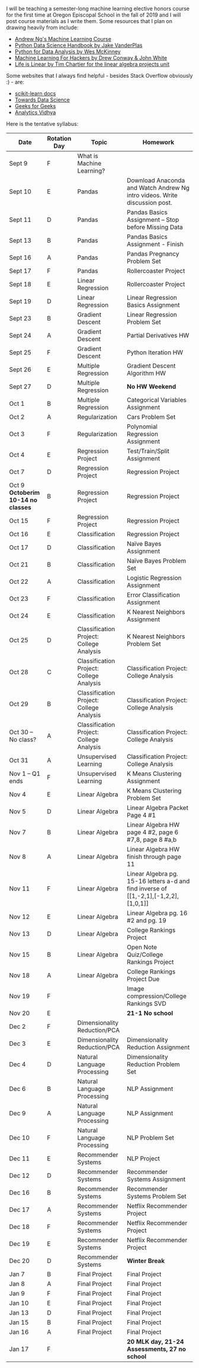 I will be teaching a semester-long machine learning elective honors course for the first time at Oregon Episcopal School in the fall of 2019 and I will post course materials as I write them. Some resources that I plan on drawing heavily from include:

- [Andrew Ng's Machine Learning Course](https://www.coursera.org/learn/machine-learning/home/welcome)
- [Python Data Science Handbook by Jake VanderPlas](https://jakevdp.github.io/PythonDataScienceHandbook/)
- [Python for Data Analysis by Wes McKinney](https://wesmckinney.com/pages/book.html)
- [Machine Learning For Hackers by Drew Conway & John White](http://shop.oreilly.com/product/0636920018483.do)
- [Life is Linear by Tim Chartier for the linear algebra projects unit](https://www.maa.org/press/books/when-life-is-linear-from-computer-graphics-to-bracketology)

Some websites that I always find helpful - besides Stack Overflow obviously :) - are:
- [scikit-learn docs](https://scikit-learn.org/stable/index.html)
- [Towards Data Science](https://towardsdatascience.com/)
- [Geeks for Geeks](https://www.geeksforgeeks.org/machine-learning/)
- [Analytics Vidhya](https://www.analyticsvidhya.com/blog/)

Here is the tentative syllabus:

| Date | Rotation Day | Topic | Homework |
| --- | --- | --- | --- |
| Sept 9 | F | What is Machine Learning? |   |
| Sept 10 | E | Pandas | Download Anaconda and Watch Andrew Ng intro videos. Write discussion post. |
| Sept 11 | D | Pandas | Pandas Basics Assignment – Stop before Missing Data |
| Sept 13 | B | Pandas | Pandas Basics Assignment - Finish |
| Sept 16 | A | Pandas | Pandas Pregnancy Problem Set |
| Sept 17 | F | Pandas | Rollercoaster Project |
| Sept 18 | E | Linear Regression | Rollercoaster Project |
| Sept 19 | D | Linear Regression | Linear Regression Basics Assignment |
| Sept 23 | B | Gradient Descent | Linear Regression Problem Set |
| Sept 24 | A | Gradient Descent | Partial Derivatives HW |
| Sept 25 | F | Gradient Descent | Python Iteration HW |
| Sept 26 | E | Multiple Regression | Gradient Descent Algorithm HW |
| Sept 27 | D | Multiple Regression | **No HW Weekend** |
| Oct 1 | B | Multiple Regression | Categorical Variables Assignment |
| Oct 2 | A | Regularization | Cars Problem Set |
| Oct 3 | F | Regularization | Polynomial Regression Assignment |
| Oct 4 | E | Regression Project | Test/Train/Split Assignment |
| Oct 7 | D | Regression Project | Regression Project |
| Oct 9 **Octoberim 10-14 no classes** | B | Regression Project | Regression Project |
| Oct 15 | F | Regression Project | Regression Project |
| Oct 16 | E | Classification | Regression Project |
| Oct 17 | D | Classification | Naïve Bayes Assignment |
| Oct 21 | B | Classification | Naïve Bayes Problem Set |
| Oct 22 | A | Classification | Logistic Regression Assignment |
| Oct 23 | F | Classification | Error Classification Assignment |
| Oct 24 | E | Classification | K Nearest Neighbors Assignment |
| Oct 25 | D | Classification Project: College Analysis | K Nearest Neighbors Problem Set |
| Oct 28 | C | Classification Project: College Analysis | Classification Project: College Analysis |
| Oct 29 | B | Classification Project: College Analysis | Classification Project: College Analysis |
| Oct 30 – No class? | A | Classification Project: College Analysis | Classification Project: College Analysis |
| Oct 31 | A | Unsupervised Learning | Classification Project: College Analysis |
| Nov 1 – Q1 ends | F | Unsupervised Learning | K Means Clustering Assignment |
| Nov 4 | E | Linear Algebra | K Means Clustering Problem Set |
| Nov 5 | D | Linear Algebra | Linear Algebra Packet Page 4 #1 |
| Nov 7 | B | Linear Algebra | Linear Algebra HW page 4 #2, page 6 #7,8, page 8 #a,b |
| Nov 8 | A | Linear Algebra | Linear Algebra HW finish through page 11 |
| Nov 11 | F | Linear Algebra | Linear Algebra pg. 15-16 letters a-d and find inverse of [[1,-2,1],[-1,2,2],[1,0,1]] |
| Nov 12 | E | Linear Algebra | Linear Algebra pg. 16 #2 and pg. 19 |
| Nov 13 | D | Linear Algebra | College Rankings Project |
| Nov 15 | B | Linear Algebra | Open Note Quiz/College Rankings Project |
| Nov 18 | A | Linear Algebra | College Rankings Project Due |
| Nov 19 | F |   | Image compression/College Rankings SVD |
| Nov 20 | E |   | **21-1 No school** |
| Dec 2 | F | Dimensionality Reduction/PCA |   |
| Dec 3 | E | Dimensionality Reduction/PCA | Dimensionality Reduction Assignment |
| Dec 4 | D | Natural Language Processing | Dimensionality Reduction Problem Set |
| Dec 6 | B | Natural Language Processing | NLP Assignment |
| Dec 9 | A | Natural Language Processing | NLP Assignment |
| Dec 10 | F | Natural Language Processing | NLP Problem Set |
| Dec 11 | E | Recommender Systems | NLP Project |
| Dec 12 | D | Recommender Systems | Recommender Systems Assignment |
| Dec 16 | B | Recommender Systems | Recommender Systems Problem Set |
| Dec 17 | A | Recommender Systems | Netflix Recommender Project |
| Dec 18 | F | Recommender Systems | Netflix Recommender Project |
| Dec 19 | E | Recommender Systems | Netflix Recommender Project |
| Dec 20 | D | Recommender Systems | **Winter Break** |
| Jan 7 | B | Final Project | Final Project |
| Jan 8 | A | Final Project | Final Project |
| Jan 9 | F | Final Project | Final Project |
| Jan 10 | E | Final Project | Final Project |
| Jan 13 | D | Final Project | Final Project |
| Jan 15 | B | Final Project | Final Project |
| Jan 16 | A | Final Project | Final Project |
| Jan 17 | F |   | **20 MLK day, 21-24 Assessments, 27 no school** |